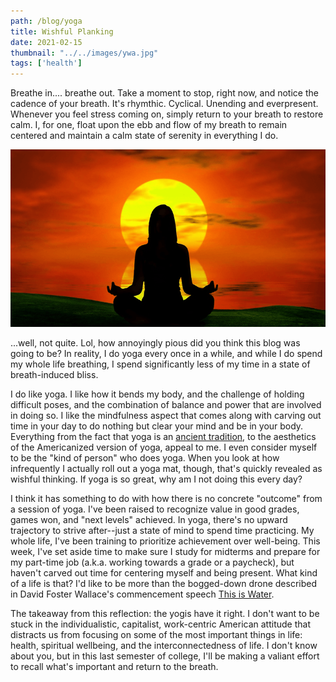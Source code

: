 ```yaml
---
path: /blog/yoga
title: Wishful Planking
date: 2021-02-15
thumbnail: "../../images/ywa.jpg"
tags: ['health']
---
```


Breathe in.... breathe out.  Take a moment to stop, right now, and notice the cadence of your breath.  It's rhymthic. Cyclical. Unending and everpresent.  Whenever you feel stress coming on, simply return to your breath to restore calm.  I, for one, float upon the ebb and flow of my breath to remain centered and maintain a calm state of serenity in everything I do. 

![An annoyingly serene silhouette of a woman in a meditative pose against a sunset](../../images/meditation.png)

...well, not quite.  Lol, how annoyingly pious did you think this blog was going to be?  In reality, I do yoga every once in a while, and while I do spend my whole life breathing, I spend significantly less of my time in a state of breath-induced bliss.  

I do like yoga.  I like how it bends my body, and the challenge of holding difficult poses, and the combination of balance and power that are involved in doing so.  I like the mindfulness aspect that comes along with carving out time in your day to do nothing but clear your mind and be in your body.  Everything from the fact that yoga is an [ancient tradition](https://artsandculture.google.com/story/explore-the-ancient-roots-of-yoga/rAKCRDl92CPuJg), to the aesthetics of the Americanized version of yoga, appeal to me.  I even consider myself to be the "kind of person" who does yoga.  When you look at how infrequently I actually roll out a yoga mat, though, that's quickly revealed as wishful thinking.  If yoga is so great, why am I not doing this every day? 

I think it has something to do with how there is no concrete "outcome" from a session of yoga.  I've been raised to recognize value in good grades, games won, and "next levels" achieved.  In yoga, there's no upward trajectory to strive after--just a state of mind to spend time practicing.  My whole life, I've been training to prioritize achievement over well-being.  This week, I've set aside time to make sure I study for midterms and prepare for my part-time job (a.k.a. working towards a grade or a paycheck), but haven't carved out time for centering myself and being present.  What kind of a life is that?  I'd like to be more than the bogged-down drone described in David Foster Wallace's commencement speech [This is Water](https://fs.blog/2012/04/david-foster-wallace-this-is-water/). 

The takeaway from this reflection: the yogis have it right.  I don't want to be stuck in the individualistic, capitalist, work-centric American attitude that distracts us from focusing on some of the most important things in life: health, spiritual wellbeing, and the interconnectedness of life.  I don't know about you, but in this last semester of college, I'll be making a valiant effort to recall what's important and return to the breath.  
